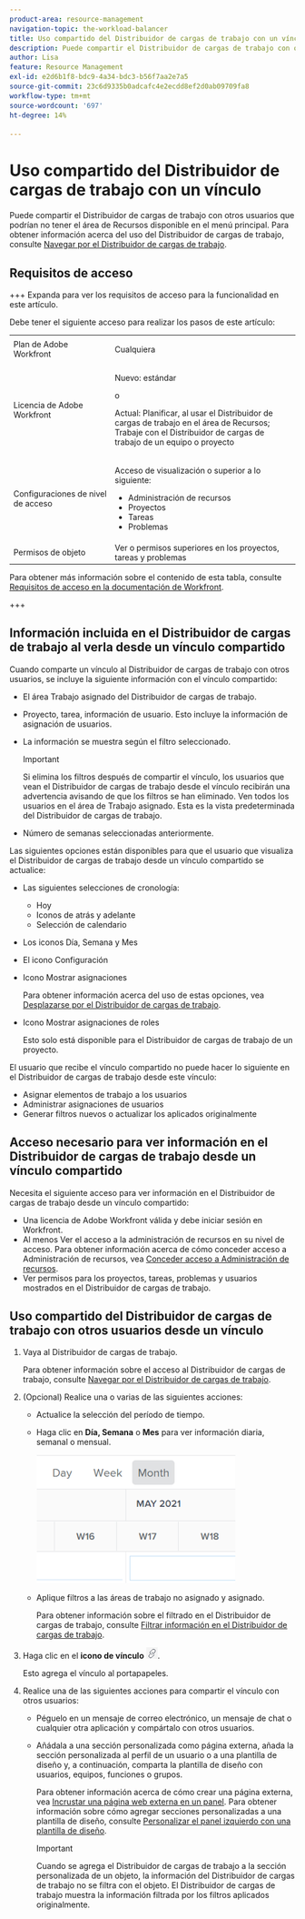 ```yaml
---
product-area: resource-management
navigation-topic: the-workload-balancer
title: Uso compartido del Distribuidor de cargas de trabajo con un vínculo
description: Puede compartir el Distribuidor de cargas de trabajo con otros usuarios que podrían no tener el área de Recursos disponible. Para obtener información sobre el uso del Distribuidor de cargas de trabajo, consulte Navegación por el Distribuidor de cargas de trabajo.
author: Lisa
feature: Resource Management
exl-id: e2d6b1f8-bdc9-4a34-bdc3-b56f7aa2e7a5
source-git-commit: 23c6d9335b0adcafc4e2ecdd8ef2d0ab09709fa8
workflow-type: tm+mt
source-wordcount: '697'
ht-degree: 14%

---
```


# Uso compartido del Distribuidor de cargas de trabajo con un vínculo

Puede compartir el Distribuidor de cargas de trabajo con otros usuarios que podrían no tener el área de Recursos disponible en el menú principal. Para obtener información acerca del uso del Distribuidor de cargas de trabajo, consulte [Navegar por el Distribuidor de cargas de trabajo](../../resource-mgmt/workload-balancer/navigate-the-workload-balancer.md).

## Requisitos de acceso

+++ Expanda para ver los requisitos de acceso para la funcionalidad en este artículo.

Debe tener el siguiente acceso para realizar los pasos de este artículo:

<table style="table-layout:auto"> 
 <col> 
 <col> 
 <tbody> 
  <tr> 
   <td role="rowheader">Plan de Adobe Workfront</td> 
   <td> <p>Cualquiera </p> </td> 
  </tr> 
  <tr> 
   <td role="rowheader">Licencia de Adobe Workfront</td> 
   <td><p>Nuevo: estándar</p>
       <p>o</p>
       <p>Actual: Planificar, al usar el Distribuidor de cargas de trabajo en el área de Recursos;</br>
       Trabaje con el Distribuidor de cargas de trabajo de un equipo o proyecto</p></td>
  </tr>
  <tr> 
   <td role="rowheader">Configuraciones de nivel de acceso</td> 
   <td> <p>Acceso de visualización o superior a lo siguiente:</p> 
    <ul> 
     <li>Administración de recursos</li> 
     <li>Proyectos</li> 
     <li>Tareas</li> 
     <li>Problemas</li> 
    </ul>
   </td> 
  </tr> 
  <tr> 
   <td role="rowheader">Permisos de objeto</td> 
   <td>Ver o permisos superiores en los proyectos, tareas y problemas</td> 
  </tr> 
 </tbody> 
</table>

Para obtener más información sobre el contenido de esta tabla, consulte [Requisitos de acceso en la documentación de Workfront](/help/quicksilver/administration-and-setup/add-users/access-levels-and-object-permissions/access-level-requirements-in-documentation.md).

+++

## Información incluida en el Distribuidor de cargas de trabajo al verla desde un vínculo compartido

Cuando comparte un vínculo al Distribuidor de cargas de trabajo con otros usuarios, se incluye la siguiente información con el vínculo compartido:

* El área Trabajo asignado del Distribuidor de cargas de trabajo.
* Proyecto, tarea, información de usuario. Esto incluye la información de asignación de usuarios.
* La información se muestra según el filtro seleccionado.

  >[!IMPORTANT]
  >
  >Si elimina los filtros después de compartir el vínculo, los usuarios que vean el Distribuidor de cargas de trabajo desde el vínculo recibirán una advertencia avisando de que los filtros se han eliminado. Ven todos los usuarios en el área de Trabajo asignado. Esta es la vista predeterminada del Distribuidor de cargas de trabajo.

* Número de semanas seleccionadas anteriormente.

Las siguientes opciones están disponibles para que el usuario que visualiza el Distribuidor de cargas de trabajo desde un vínculo compartido se actualice:

* Las siguientes selecciones de cronología:

   * Hoy
   * Iconos de atrás y adelante
   * Selección de calendario

* Los iconos Día, Semana y Mes
* El icono Configuración
* Icono Mostrar asignaciones

  Para obtener información acerca del uso de estas opciones, vea [Desplazarse por el Distribuidor de cargas de trabajo](../../resource-mgmt/workload-balancer/navigate-the-workload-balancer.md).

* Icono Mostrar asignaciones de roles

  Esto solo está disponible para el Distribuidor de cargas de trabajo de un proyecto.

El usuario que recibe el vínculo compartido no puede hacer lo siguiente en el Distribuidor de cargas de trabajo desde este vínculo:

* Asignar elementos de trabajo a los usuarios
* Administrar asignaciones de usuarios
* Generar filtros nuevos o actualizar los aplicados originalmente

## Acceso necesario para ver información en el Distribuidor de cargas de trabajo desde un vínculo compartido

Necesita el siguiente acceso para ver información en el Distribuidor de cargas de trabajo desde un vínculo compartido:

* Una licencia de Adobe Workfront válida y debe iniciar sesión en Workfront.
* Al menos Ver el acceso a la administración de recursos en su nivel de acceso. Para obtener información acerca de cómo conceder acceso a Administración de recursos, vea [Conceder acceso a Administración de recursos](../../administration-and-setup/add-users/configure-and-grant-access/grant-access-resource-management.md).
* Ver permisos para los proyectos, tareas, problemas y usuarios mostrados en el Distribuidor de cargas de trabajo.

## Uso compartido del Distribuidor de cargas de trabajo con otros usuarios desde un vínculo

1. Vaya al Distribuidor de cargas de trabajo.

   Para obtener información sobre el acceso al Distribuidor de cargas de trabajo, consulte [Navegar por el Distribuidor de cargas de trabajo](../../resource-mgmt/workload-balancer/navigate-the-workload-balancer.md).

1. (Opcional) Realice una o varias de las siguientes acciones:

   * Actualice la selección del período de tiempo.
   * Haga clic en **Día, Semana** o **Mes** para ver información diaria, semanal o mensual.

     ![](assets/month-icon-on-toolbar-selected-wb-350x226.png)

   * Aplique filtros a las áreas de trabajo no asignado y asignado.

     Para obtener información sobre el filtrado en el Distribuidor de cargas de trabajo, consulte [Filtrar información en el Distribuidor de cargas de trabajo](../../resource-mgmt/workload-balancer/filter-information-workload-balancer.md).

1. Haga clic en el **icono de vínculo** ![icono de vínculo](assets/wb-shearable-link-icon-small.png).

   Esto agrega el vínculo al portapapeles.

1. Realice una de las siguientes acciones para compartir el vínculo con otros usuarios:

   * Péguelo en un mensaje de correo electrónico, un mensaje de chat o cualquier otra aplicación y compártalo con otros usuarios.
   * Añádala a una sección personalizada como página externa, añada la sección personalizada al perfil de un usuario o a una plantilla de diseño y, a continuación, comparta la plantilla de diseño con usuarios, equipos, funciones o grupos.

     Para obtener información acerca de cómo crear una página externa, vea [Incrustar una página web externa en un panel](../../reports-and-dashboards/dashboards/creating-and-managing-dashboards/embed-external-web-page-dashboard.md). Para obtener información sobre cómo agregar secciones personalizadas a una plantilla de diseño, consulte [Personalizar el panel izquierdo con una plantilla de diseño](../../administration-and-setup/customize-workfront/use-layout-templates/customize-left-panel.md).

     >[!IMPORTANT]
     >
     >Cuando se agrega el Distribuidor de cargas de trabajo a la sección personalizada de un objeto, la información del Distribuidor de cargas de trabajo no se filtra con el objeto. El Distribuidor de cargas de trabajo muestra la información filtrada por los filtros aplicados originalmente.
